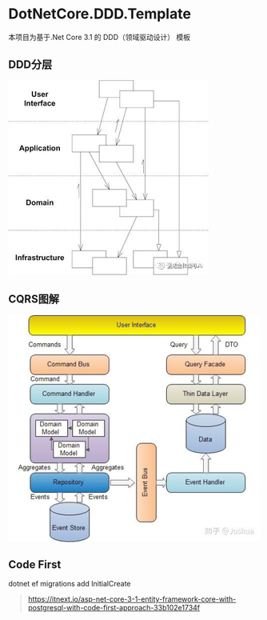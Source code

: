 # DotNetCore.DDD.Template
本项目为基于.Net Core 3.1 的 DDD（领域驱动设计） 模板

## DDD分层
![avatar](https://github.com/cailin0630/DotNetCore.DDD.Template/blob/main/ddd.jpg)

## CQRS图解
![avatar](https://github.com/cailin0630/DotNetCore.DDD.Template/blob/main/cqrs.jpg)

## Code First 
dotnet ef migrations add InitialCreate
> https://itnext.io/asp-net-core-3-1-entity-framework-core-with-postgresql-with-code-first-approach-33b102e1734f

